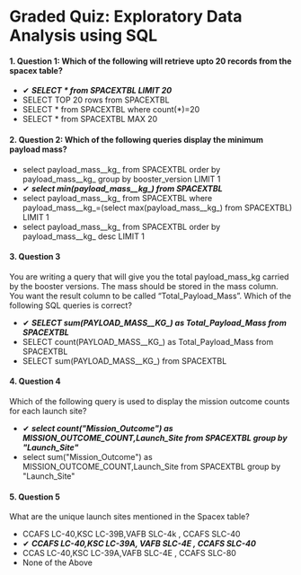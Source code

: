 # Graded Quiz: Exploratory Data Analysis using SQL

#### 1. Question 1: Which of the following will retrieve  upto 20 records  from the spacex table?

- ✔ ***SELECT *  from SPACEXTBL LIMIT 20***
- SELECT TOP 20 rows from SPACEXTBL
- SELECT * from SPACEXTBL where count(*)=20
- SELECT * from SPACEXTBL MAX 20


#### 2. Question 2: Which of the following queries display the minimum payload mass?

- select payload_mass__kg_ from SPACEXTBL order by payload_mass__kg_ group by  booster_version LIMIT 1
- ✔ ***select min(payload_mass__kg_) from SPACEXTBL*** 
- select payload_mass__kg_ from SPACEXTBL where payload_mass__kg_=(select max(payload_mass__kg_) from SPACEXTBL) LIMIT 1
- select payload_mass__kg_ from SPACEXTBL order by payload_mass__kg_ desc LIMIT 1


#### 3. Question 3
You are writing a query that will give you the total payload_mass_kg carried by the booster versions. The mass  should be  stored in the mass column. You want the result column to be called “Total_Payload_Mass”. Which of the following SQL queries is correct?

- ✔ ***SELECT sum(PAYLOAD_MASS__KG_) as Total_Payload_Mass from SPACEXTBL*** 
- SELECT count(PAYLOAD_MASS__KG_) as Total_Payload_Mass from SPACEXTBL 
- SELECT sum(PAYLOAD_MASS__KG_)  from SPACEXTBL 


#### 4. Question 4
Which of the following query is used to display the mission outcome counts for each launch site?

- ✔ ***select  count("Mission_Outcome") as MISSION_OUTCOME_COUNT,Launch_Site  from SPACEXTBL group by "Launch_Site"***
- select  sum("Mission_Outcome") as MISSION_OUTCOME_COUNT,Launch_Site  from SPACEXTBL group by "Launch_Site"


#### 5. Question 5
What are the unique launch sites mentioned in the Spacex table?

- CCAFS LC-40,KSC LC-39B,VAFB SLC-4k , CCAFS SLC-40
- ✔ ***CCAFS LC-40,KSC LC-39A, VAFB SLC-4E , CCAFS SLC-40***
- CCAS LC-40,KSC LC-39A,VAFB SLC-4E , CCAFS SLC-80 
- None of the Above

